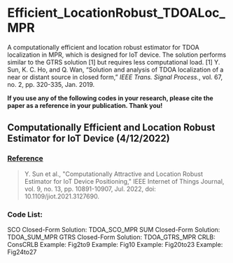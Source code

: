 # Efficient_LocationRobust_TDOALoc_MPR
A computationally efficient and location robust estimator for TDOA localization in MPR, which is designed for IoT device. The solution performs similar to the GTRS solution [1] but requires less computational load.
[1] Y. Sun, K. C. Ho, and Q. Wan, “Solution and analysis of TDOA localization of a near or distant source in closed form,” *IEEE Trans. Signal Process.*, vol. 67, no. 2, pp. 320-335, Jan. 2019.

**If you use any of the following codes in your research, please cite the paper as a reference in your publication. Thank you!**

## Computationally Efficient and Location Robust Estimator for IoT Device (4/12/2022)

### <u>Reference</u>
>Y. Sun et al., "Computationally Attractive and Location Robust Estimator for IoT Device Positioning," IEEE Internet of Things Journal, vol. 9, no. 13, pp. 10891-10907, Jul. 2022, doi: 10.1109/jiot.2021.3127690.

### Code List:
SCO Closed-Form Solution: TDOA_SCO_MPR
SUM Closed-Form Solution: TDOA_SUM_MPR
GTRS Closed-Form Solution: TDOA_GTRS_MPR
CRLB: ConsCRLB
Example: Fig2to9
Example: Fig10
Example: Fig20to23
Example: Fig24to27
